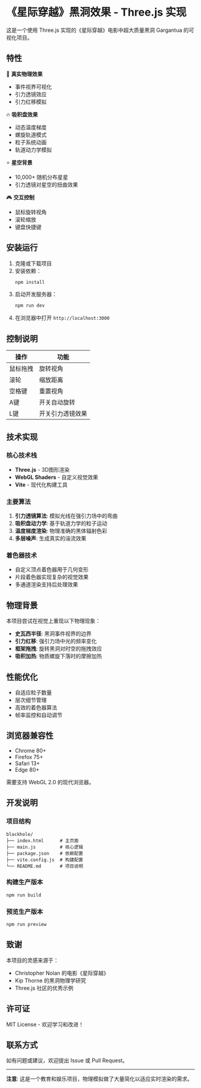 # 《星际穿越》黑洞效果 - Three.js 实现

这是一个使用 Three.js 实现的《星际穿越》电影中超大质量黑洞 Gargantua 的可视化项目。

## 特性

🌟 **真实物理效果**
- 事件视界可视化
- 引力透镜效应
- 引力红移模拟

🔥 **吸积盘效果**
- 动态温度梯度
- 螺旋轨道模式
- 粒子系统动画
- 轨道动力学模拟

⭐ **星空背景**
- 10,000+ 随机分布星星
- 引力透镜对星空的扭曲效果

🎮 **交互控制**
- 鼠标旋转视角
- 滚轮缩放
- 键盘快捷键

## 安装运行

1. 克隆或下载项目
2. 安装依赖：
   ```bash
   npm install
   ```
3. 启动开发服务器：
   ```bash
   npm run dev
   ```
4. 在浏览器中打开 `http://localhost:3000`

## 控制说明

| 操作 | 功能 |
|------|------|
| 鼠标拖拽 | 旋转视角 |
| 滚轮 | 缩放距离 |
| 空格键 | 重置视角 |
| A键 | 开关自动旋转 |
| L键 | 开关引力透镜效果 |

## 技术实现

### 核心技术栈
- **Three.js** - 3D图形渲染
- **WebGL Shaders** - 自定义视觉效果
- **Vite** - 现代化构建工具

### 主要算法
1. **引力透镜算法**: 模拟光线在强引力场中的弯曲
2. **吸积盘动力学**: 基于轨道力学的粒子运动
3. **温度梯度渲染**: 物理准确的黑体辐射色彩
4. **多层噪声**: 生成真实的湍流效果

### 着色器技术
- 自定义顶点着色器用于几何变形
- 片段着色器实现复杂的视觉效果
- 多通道渲染支持后处理效果

## 物理背景

本项目尝试在视觉上重现以下物理现象：

- **史瓦西半径**: 黑洞事件视界的边界
- **引力红移**: 强引力场中光的频率变化
- **框架拖拽**: 旋转黑洞对时空的拖拽效应
- **吸积加热**: 物质螺旋下落时的摩擦加热

## 性能优化

- 自适应粒子数量
- 层次细节管理
- 高效的着色器算法
- 帧率监控和自动调节

## 浏览器兼容性

- Chrome 80+
- Firefox 75+
- Safari 13+
- Edge 80+

需要支持 WebGL 2.0 的现代浏览器。

## 开发说明

### 项目结构
```
blackhole/
├── index.html      # 主页面
├── main.js         # 核心逻辑
├── package.json    # 依赖配置
├── vite.config.js  # 构建配置
└── README.md       # 项目说明
```

### 构建生产版本
```bash
npm run build
```

### 预览生产版本
```bash
npm run preview
```

## 致谢

本项目的灵感来源于：
- Christopher Nolan 的电影《星际穿越》
- Kip Thorne 的黑洞物理学研究
- Three.js 社区的优秀示例

## 许可证

MIT License - 欢迎学习和改进！

## 联系方式

如有问题或建议，欢迎提出 Issue 或 Pull Request。

---

**注意**: 这是一个教育和娱乐项目，物理模拟做了大量简化以适应实时渲染的需求。